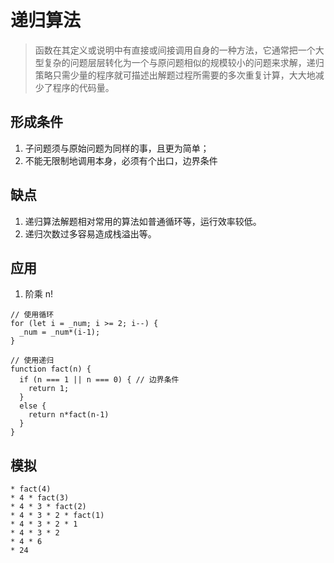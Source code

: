 # 递归算法
> 函数在其定义或说明中有直接或间接调用自身的一种方法，它通常把一个大型复杂的问题层层转化为一个与原问题相似的规模较小的问题来求解，递归策略只需少量的程序就可描述出解题过程所需要的多次重复计算，大大地减少了程序的代码量。

## 形成条件
1. 子问题须与原始问题为同样的事，且更为简单；
2. 不能无限制地调用本身，必须有个出口，边界条件

## 缺点
1. 递归算法解题相对常用的算法如普通循环等，运行效率较低。
2. 递归次数过多容易造成栈溢出等。

## 应用
1. 阶乘 n!
```
// 使用循环
for (let i = _num; i >= 2; i--) {
  _num = _num*(i-1);
}

// 使用递归
function fact(n) {
  if (n === 1 || n === 0) { // 边界条件
    return 1; 
  }
  else {
    return n*fact(n-1)
  }
}

```

## 模拟
```
* fact(4)
* 4 * fact(3)
* 4 * 3 * fact(2)
* 4 * 3 * 2 * fact(1)
* 4 * 3 * 2 * 1
* 4 * 3 * 2 
* 4 * 6
* 24
```
